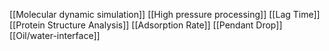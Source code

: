 [[Molecular dynamic simulation]]
[[High pressure processing]]
[[Lag Time]]
[[Protein Structure Analysis]]
[[Adsorption Rate]]
[[Pendant Drop]]
[[Oil/water-interface]]
